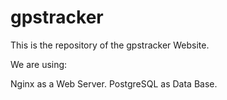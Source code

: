 # gpstracker
This is the repository of the gpstracker Website.

We are using:	
		
Nginx as a Web Server. 
PostgreSQL as Data Base.


